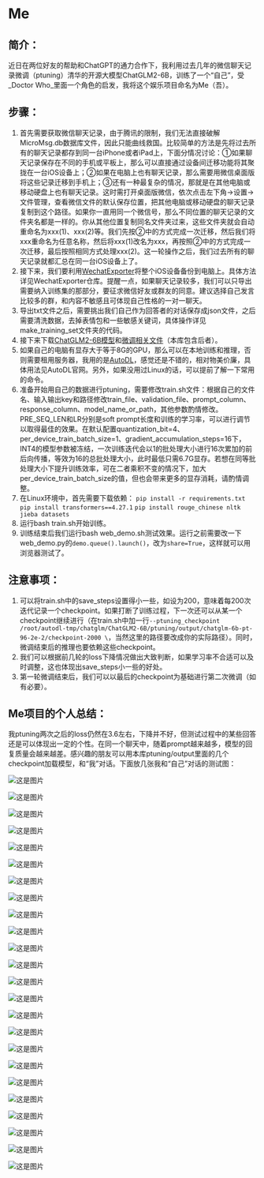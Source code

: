 # Me

## 简介：
近日在两位好友的帮助和ChatGPT的通力合作下，我利用过去几年的微信聊天记录微调（ptuning）清华的开源大模型ChatGLM2-6B，训练了一个“自己”，受_Doctor Who_里面一个角色的启发，我将这个娱乐项目命名为Me（吾）。

## 步骤：
1. 首先需要获取微信聊天记录，由于腾讯的限制，我们无法直接破解MicroMsg.db数据库文件，因此只能曲线救国。比较简单的方法是先将过去所有的聊天记录都存到同一台iPhone或者iPad上，下面分情况讨论：①如果聊天记录保存在不同的手机或平板上，那么可以直接通过设备间迁移功能将其聚拢在一台iOS设备上；②如果在电脑上也有聊天记录，那么需要用微信桌面版将这些记录迁移到手机上；③还有一种最复杂的情况，那就是在其他电脑或移动硬盘上也有聊天记录。这时需打开桌面版微信，依次点击左下角→设置→文件管理，查看微信文件的默认保存位置，把其他电脑或移动硬盘的聊天记录复制到这个路径。如果你一直用同一个微信号，那么不同位置的聊天记录的文件夹名都是一样的。你从其他位置复制同名文件夹过来，这些文件夹就会自动重命名为xxx(1)、xxx(2)等。我们先按②中的方式完成一次迁移，然后我们将xxx重命名为任意名称，然后将xxx(1)改名为xxx，再按照②中的方式完成一次迁移，最后按照相同方式处理xxx(2)。这一轮操作之后，我们过去所有的聊天记录就都汇总在同一台iOS设备上了。
2. 接下来，我们要利用[WechatExporter](https://github.com/BlueMatthew/WechatExporter)将整个iOS设备备份到电脑上。具体方法详见WechatExporter仓库。提醒一点，如果聊天记录较多，我们可以只导出需要纳入训练集的那部分，要征求微信好友或群友的同意。建议选择自己发言比较多的群，和内容不敏感且可体现自己性格的一对一聊天。
3. 导出txt文件之后，需要挑出我们自己作为回答者的对话保存成json文件，之后需要清洗数据，去掉表情包和一些敏感关键词，具体操作详见make_training_set文件夹的代码。
4. 接下来下载[ChatGLM2-6B模型](https://huggingface.co/THUDM/chatglm2-6b/tree/main)和[微调相关文件](https://github.com/THUDM/ChatGLM2-6B/tree/main)（本库包含后者）。
5. 如果自己的电脑有显存大于等于8G的GPU，那么可以在本地训练和推理，否则需要租用服务器，我用的是[AutoDL](https://www.autodl.com/home)，感觉还是不错的，相对物美价廉，具体用法见AutoDL官网。另外，如果没用过Linux的话，可以提前了解一下常用的命令。
6. 准备开始用自己的数据进行ptuning，需要修改train.sh文件：根据自己的文件名、输入输出key和路径修改train_file、validation_file、prompt_column、response_column、model_name_or_path，其他参数酌情修改。PRE_SEQ_LEN和LR分别是soft prompt长度和训练的学习率，可以进行调节以取得最佳的效果。在默认配置quantization_bit=4、per_device_train_batch_size=1、gradient_accumulation_steps=16下，INT4的模型参数被冻结，一次训练迭代会以1的批处理大小进行16次累加的前后向传播，等效为16的总批处理大小，此时最低只需6.7G显存。若想在同等批处理大小下提升训练效率，可在二者乘积不变的情况下，加大per_device_train_batch_size的值，但也会带来更多的显存消耗，请酌情调整。
7. 在Linux环境中，首先需要下载依赖：
   `pip install -r requirements.txt`
   `pip install transformers==4.27.1`
   `pip install rouge_chinese nltk jieba datasets`
8. 运行bash train.sh开始训练。
9. 训练结束后我们运行bash web_demo.sh测试效果。运行之前需要改一下web_demo.py的`demo.queue().launch()`，改为`share=True`，这样就可以用浏览器测试了。

## 注意事项：
1. 可以将train.sh中的save_steps设置得小一些，如设为200，意味着每200次迭代记录一个checkpoint。如果打断了训练过程，下一次还可以从某一个checkpoint继续进行（在train.sh中加一行`--ptuning_checkpoint /root/autodl-tmp/chatglm/ChatGLM2-6B/ptuning/output/chatglm-6b-pt-96-2e-2/checkpoint-2000 \`，当然这里的路径要改成你的实际路径）。同时，微调结束后的推理也要依赖这些checkpoint。
2. 我们可以根据前几轮的loss下降情况做出大致判断，如果学习率不合适可以及时调整，这也体现出save_steps小一些的好处。
3. 第一轮微调结束后，我们可以以最后的checkpoint为基础进行第二次微调（如有必要）。

## Me项目的个人总结：
我ptuning两次之后的loss仍然在3.6左右，下降并不好，但测试过程中的某些回答还是可以体现出一定的个性。在同一个聊天中，随着prompt越来越多，模型的回复质量会越来越差。感兴趣的朋友可以用本库ptuning/output里面的几个checkpoint加载模型，和“我”对话。下面放几张我和“自己”对话的测试图：

![这是图片](/test/微信截图_20230810225705.png)

![这是图片](/test/微信截图_20230810230903.png)

![这是图片](/test/微信截图_20230810230919.png)

![这是图片](/test/微信截图_20230810231009.png)

![这是图片](/test/微信截图_20230810231026.png)

![这是图片](/test/微信截图_20230810231124.png)

![这是图片](/test/微信截图_20230810231135.png)

![这是图片](/test/微信截图_20230810231146.png)

![这是图片](/test/微信截图_20230810231156.png)

![这是图片](/test/微信截图_20230810231212.png)

![这是图片](/test/微信截图_20230810231222.png)

![这是图片](/test/微信截图_20230810231250.png)

![这是图片](/test/微信截图_20230810231300.png)

![这是图片](/test/微信截图_20230810231324.png)

![这是图片](/test/微信图片_20230808204816.png)

![这是图片](/test/微信图片_20230808205124.png)

![这是图片](/test/微信图片_20230808205312.png)

![这是图片](/test/微信图片_20230808205826.png)

![这是图片](/test/微信图片_20230808205916.png)

![这是图片](/test/微信图片_20230810010721.png)

![这是图片](/test/微信图片_20230810013156.png)

![这是图片](/test/微信图片_20230810014713.png)

![这是图片](/test/微信图片_20230810014812.png)

![这是图片](/test/微信图片_20230810014908.png)
